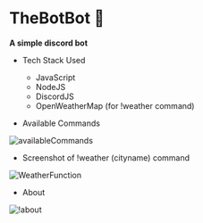 # TheBotBot 🤖
**A simple discord bot**

* Tech Stack Used
    * JavaScript
    * NodeJS
    * DiscordJS
    * OpenWeatherMap (for !weather command)

* Available Commands


![availableCommands](https://user-images.githubusercontent.com/61022113/123531075-07d09400-d71f-11eb-948e-dd2131ab997c.png)



* Screenshot of !weather (cityname) command

![WeatherFunction](https://user-images.githubusercontent.com/61022113/123531184-f936ac80-d71f-11eb-8e52-e60a6060ad9c.png)



* About


![!about](https://user-images.githubusercontent.com/61022113/123531108-6564e080-d71f-11eb-9a8c-d90b6bce7fbb.png)
